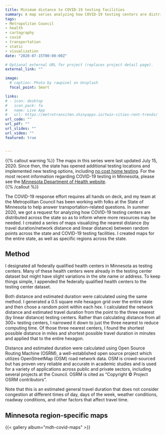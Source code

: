 ```yaml
---
title: Minimum distance to COVID-19 testing facilities
summary: A map series analyzing how COVID-19 testing centers are distributed across Minnesota  
tags:
- Metropolitan Council
- health
- cartography
- covid
- transportation
- static
- visualization
date: "2020-07-15T00:00:00Z"

# Optional external URL for project (replaces project detail page).
external_link: ""

image:
  # caption: Photo by rawpixel on Unsplash
  focal_point: Smart

links:
# - icon: desktop
#   icon_pack: fa
#   name: Live App
#   url: https://metrotransitmn.shinyapps.io/twin-cities-rent-trends/
url_code: ""
url_pdf: ""
url_slides: ""
url_video: ""
featured: true


---
```


{{% callout warning %}}
The maps in this series were last updated July 15, 2020. Since then, the state has opened additional testing locations and implemented new testing options, including [no cost home testing](https://www.health.state.mn.us/diseases/coronavirus/testsites/athome.html). For the most recent information regarding COVID-19 testing in Minnesota, please see the [Minnesota Department of Health website](https://www.health.state.mn.us/diseases/coronavirus/testsites/index.html).  
{{% /callout %}}

The COVID-19 response effort requires all hands on deck, and my team at the Metropolitan Council has been working with folks at the State of Minnesota to help answer transportation-related questions. In summer 2020, we got a request for analyzing how COVID-19 testing centers are distributed across the state so as to inform where more resources may be needed. I created a series of maps visualizing the nearest distance (by travel duration/network distance and linear distance) between random points across the state and COVID-19 testing facilities. I created maps for the entire state, as well as specific regions across the state. 


## Method   

I designated all federally qualified health centers in Minnesota as testing centers. Many of these health centers were already in the testing center dataset but might have slight variations in the site name or address. To keep things simple, I appended the federally qualified health centers to the testing center dataset.

Both distance and estimated duration were calculated using the same method. I generated a 0.5 square mile hexagon grid over the entire state and then chose a random point within each hex. I calculated the network distance and estimated travel duration from the point to the three nearest (by linear distance) testing centers. Rather than calculating distance from all 300+ testing centers, I narrowed it down to just the three nearest to reduce computing time. Of those three nearest centers, I found the shortest possible distance in miles and shortest possible travel duration in minutes and applied that to the entire hexagon. 

Distance and estimated duration were calculated using Open Source Routing Machine (OSRM), a well-established open source project which utilizes OpenStreetMap (OSM) road network data. OSM is crowd-sourced but has proven very reliable and accurate in academic studies and is used for a variety of applications across public and private sectors, including several projects at the Council. OSRM is cited as “Copyright © Project OSRM contributors”. 

Note that this is an estimated general travel duration that does not consider congestion at different times of day, days of the week, weather conditions, roadway conditions, and other factors that affect travel time. 


## Minnesota region-specific maps  

{{< gallery album="mdh-covid-maps" >}}


